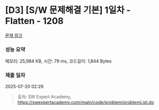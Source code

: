 # [D3] [S/W 문제해결 기본] 1일차 - Flatten - 1208 

[문제 링크](https://swexpertacademy.com/main/code/problem/problemDetail.do?contestProbId=AV139KOaABgCFAYh) 

### 성능 요약

메모리: 25,984 KB, 시간: 79 ms, 코드길이: 1,844 Bytes

### 제출 일자

2025-07-20 02:29



> 출처: SW Expert Academy, https://swexpertacademy.com/main/code/problem/problemList.do